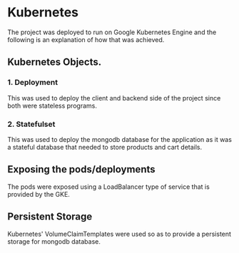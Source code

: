 # Kubernetes 
The project was deployed to run on Google Kubernetes Engine and the following is an explanation of how that was achieved.

## Kubernetes Objects.
### 1. Deployment
This was used to deploy the client and backend side of the project since both were stateless programs.

### 2. Statefulset
This was used to deploy the mongodb database for the application as it was a stateful database that needed to store products and cart details.

## Exposing the pods/deployments
The pods were exposed using a LoadBalancer type of service that is provided by the GKE.

## Persistent Storage
Kubernetes' VolumeClaimTemplates were used so as to provide a persistent storage for mongodb database.